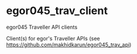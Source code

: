 # egor045_trav_client
egor045 Traveller API clients

Client(s) for egor's Traveller APIs (see https://github.com/makhidkarun/egor045_trav_api)
